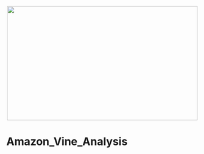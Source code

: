 <p align="center">
<img width="500" height="300" src="https://user-images.githubusercontent.com/74840026/136681568-15a4a0e0-3f9b-49d4-90a3-eb896857ad7d.png">                                      
</p>



# Amazon_Vine_Analysis
